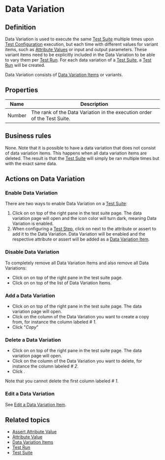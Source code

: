 # Data Variation

## Definition

Data Variation is used to execute the same [Test Suite](test-suite) multiple times upon [Test Configuration](test-configuration) execution, but each time with different values for variant items, such as [Attribute Values](attribute-value) or input and output parameters. These variant items need to be explicitly included in the Data Variation to be able to vary them per [Test Run](test-run). For each data variation of a [Test Suite](test-suite), a [Test Run](test-run) will be created.
 
Data Variation consists of [Data Variation Items](datavariation-item) or variants.

## Properties
| Name | Description |
| ----------- | ----------- |
| Number | The rank of the Data Variation in the execution order of the Test Suite. |

## Business rules

None. 
Note that it is possible to have a data variation that does not consist of data variation items. This happens when all data variation items are deleted. The result is that the [Test Suite](test-suite) will simply be ran multiple times but with the exact same data.

## Actions on Data Variation

### Enable Data Variation
There are two ways to enable Data Variation on a [Test Suite](test-suite):
1. Click on <i class="fas fa-table"></i> on top of the right pane in the test suite page. The data variation page will open and the icon color will turn dark, meaning Data Variation is enabled.
2. When configuring a [Test Step](test-step), click on <i class="fas fa-table"></i> next to the attribute or assert to add it to the Data Variation. Data Variation will be enabled and the respective attribute or assert will be added as a [Data Variation Item](datavariation-item).

### Disable Data Variation
To completely remove all Data Variation Items and also remove all Data Variations:
- Click on <i class="fas fa-table"></i> on top of the right pane in the test suite page.
- Click on <i class="fas fa-trash-alt"></i> on top of the list of Data Variation Items.

### Add a Data Variation
- Click on <i class="fas fa-table"></i> on top of the right pane in the test suite page. The data variation page will open.
- Click on the column of the Data Variation you want to create a copy from, for instance the column labeled *# 1*. 
- Click "*Copy*"

### Delete a Data Variation
- Click on <i class="fas fa-table"></i> on top of the right pane in the test suite page. The data variation page will open.
- Click on the column of the Data Variation you want to delete, for instance the column labeled *# 2*. 
- Click <i class="fas fa-trash-alt"></i>.

Note that you cannot delete the first column labeled *# 1*.

### Edit a Data Variation
See [Edit a Data Variation Item](datavariation-item#edit-a-data-variation-item).

## Related topics
- [Assert Attribute Value](assert-attribute-value)
- [Attribute Value](attribute-value)
- [Data Variation Items](datavariation-item)
- [Test Run](test-run)
- [Test Suite](test-suite)
